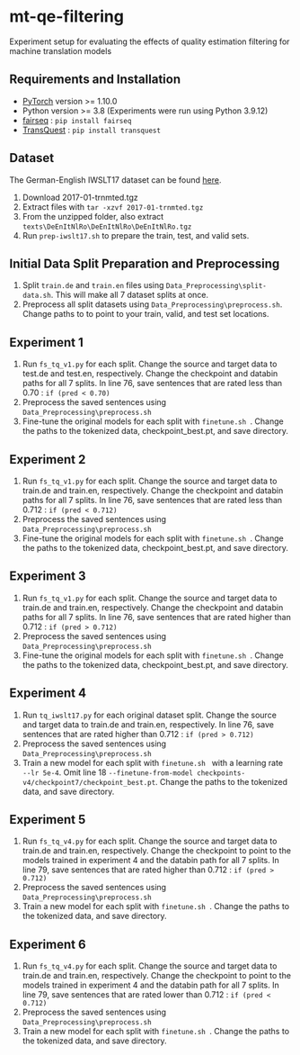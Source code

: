 # mt-qe-filtering
Experiment setup for evaluating the effects of quality estimation filtering for machine translation models

## Requirements and Installation
- [PyTorch](https://pytorch.org/) version >= 1.10.0
- Python version >= 3.8 (Experiments were run using Python 3.9.12)
- [fairseq](https://github.com/facebookresearch/fairseq) : ``` pip install fairseq ```
- [TransQuest](https://github.com/TharinduDR/TransQuest) : ``` pip install transquest ```

## Dataset
The German-English IWSLT17 dataset can be found [here](https://wit3.fbk.eu/2017-01).
1. Download 2017-01-trnmted.tgz
2. Extract files with ``` tar -xzvf 2017-01-trnmted.tgz ```
3. From the unzipped folder, also extract ```texts\DeEnItNlRo\DeEnItNlRo\DeEnItNlRo.tgz```
4. Run ``` prep-iwslt17.sh ``` to prepare the train, test, and valid sets.

## Initial Data Split Preparation and Preprocessing
1. Split ``` train.de ``` and ``` train.en ``` files using ``` Data_Preprocessing\split-data.sh ```. This will make all 7 dataset splits at once. 
2. Preprocess all split datasets using ``` Data_Preprocessing\preprocess.sh ```. Change paths to to point to your train, valid, and test set locations.

## Experiment 1
1. Run ``` fs_tq_v1.py ``` for each split. Change the source and target data to test.de and test.en, respectively. Change the checkpoint and databin paths for all 7 splits. In line 76, save sentences that are rated less than 0.70 : ``` if (pred < 0.70) ```
2. Preprocess the saved sentences using ``` Data_Preprocessing\preprocess.sh ```
3. Fine-tune the original models for each split with ```finetune.sh ```. Change the paths to the tokenized data, checkpoint_best.pt, and save directory. 

## Experiment 2
1. Run ``` fs_tq_v1.py ``` for each split. Change the source and target data to train.de and train.en, respectively. Change the checkpoint and databin paths for all 7 splits. In line 76, save sentences that are rated less than 0.712 : ``` if (pred < 0.712) ```
2. Preprocess the saved sentences using ``` Data_Preprocessing\preprocess.sh ```
3. Fine-tune the original models for each split with ```finetune.sh ```. Change the paths to the tokenized data, checkpoint_best.pt, and save directory. 

## Experiment 3
1. Run ``` fs_tq_v1.py ``` for each split. Change the source and target data to train.de and train.en, respectively. Change the checkpoint and databin paths for all 7 splits. In line 76, save sentences that are rated higher than 0.712 : ``` if (pred > 0.712) ```
2. Preprocess the saved sentences using ``` Data_Preprocessing\preprocess.sh ```
3. Fine-tune the original models for each split with ```finetune.sh ```. Change the paths to the tokenized data, checkpoint_best.pt, and save directory. 

## Experiment 4
1. Run ``` tq_iwslt17.py ``` for each original dataset split. Change the source and target data to train.de and train.en, respectively. In line 76, save sentences that are rated higher than 0.712 : ``` if (pred > 0.712) ```
2. Preprocess the saved sentences using ``` Data_Preprocessing\preprocess.sh ```
3. Train a new model for each split with ```finetune.sh ``` with a learning rate ``` --lr 5e-4```. Omit line 18 ``` --finetune-from-model checkpoints-v4/checkpoint7/checkpoint_best.pt ```. Change the paths to the tokenized data, and save directory. 

## Experiment 5
1. Run ``` fs_tq_v4.py ``` for each split. Change the source and target data to train.de and train.en, respectively. Change the checkpoint to point to the models trained in experiment 4 and the databin path for all 7 splits. In line 79, save sentences that are rated higher than 0.712 : ``` if (pred > 0.712) ```
2. Preprocess the saved sentences using ``` Data_Preprocessing\preprocess.sh ```
3. Train a new model for each split with ```finetune.sh ```. Change the paths to the tokenized data, and save directory. 

## Experiment 6
1. Run ``` fs_tq_v4.py ``` for each split. Change the source and target data to train.de and train.en, respectively. Change the checkpoint to point to the models trained in experiment 4 and the databin path for all 7 splits. In line 79, save sentences that are rated lower than 0.712 : ``` if (pred < 0.712) ```
2. Preprocess the saved sentences using ``` Data_Preprocessing\preprocess.sh ```
3. Train a new model for each split with ```finetune.sh ```. Change the paths to the tokenized data, and save directory. 